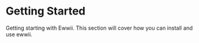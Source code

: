 # Getting Started

Getting starting with Ewwii. This section will cover how you can install and use ewwii.
